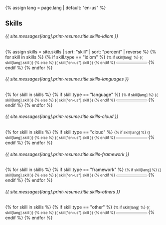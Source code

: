 {% assign lang = page.lang | default: "en-us" %}

<h2 class="txt-center">Skills</h2>

<h6>{{ site.messages[lang].print-resume.title.skills-idiom }}</h6>
{% assign skills = site.skills | sort: "skill" | sort: "percent" | reverse %}
{% for skill in skills %}
  {% if skill.type == "idiom" %}
<small class="print-skill">
  <label>{% if skill[lang] %} {{ skill[lang].skill }} {% else %} {{ skill["en-us"].skill }} {% endif %} </label>
  <progress value="{{ skill.percent }}" max="100" style="max-width: 100px"></progress>
</small>
  {% endif %}
{% endfor %}
<h6>{{ site.messages[lang].print-resume.title.skills-languages }}</h6>
{% for skill in skills %}
  {% if skill.type == "language" %}
<small class="print-skill">
  <label>{% if skill[lang] %} {{ skill[lang].skill }} {% else %} {{ skill["en-us"].skill }} {% endif %} </label>
  <progress value="{{ skill.percent }}" max="100" style="max-width: 100px"></progress>
</small>
  {% endif %}
{% endfor %}
<h6>{{ site.messages[lang].print-resume.title.skills-cloud }}</h6>
{% for skill in skills %}
  {% if skill.type == "cloud" %}
<small class="print-skill">
  <label>{% if skill[lang] %} {{ skill[lang].skill }} {% else %} {{ skill["en-us"].skill }} {% endif %} </label>
  <progress value="{{ skill.percent }}" max="100" style="max-width: 100px"></progress>
</small>
  {% endif %}
{% endfor %}
<h6>{{ site.messages[lang].print-resume.title.skills-framework }}</h6>
{% for skill in skills %}
  {% if skill.type == "framework" %}
<small class="print-skill">
  <label>{% if skill[lang] %} {{ skill[lang].skill }} {% else %} {{ skill["en-us"].skill }} {% endif %} </label>
  <progress value="{{ skill.percent }}" max="100" style="max-width: 100px"></progress>
</small>
  {% endif %}
{% endfor %}
<h6>{{ site.messages[lang].print-resume.title.skills-others }}</h6>
{% for skill in skills %}
  {% if skill.type == "other" %}
<small class="print-skill">
  <label>{% if skill[lang] %} {{ skill[lang].skill }} {% else %} {{ skill["en-us"].skill }} {% endif %} </label>
  <progress value="{{ skill.percent }}" max="100" style="max-width: 100px"></progress>
</small>
  {% endif %}
{% endfor %}

